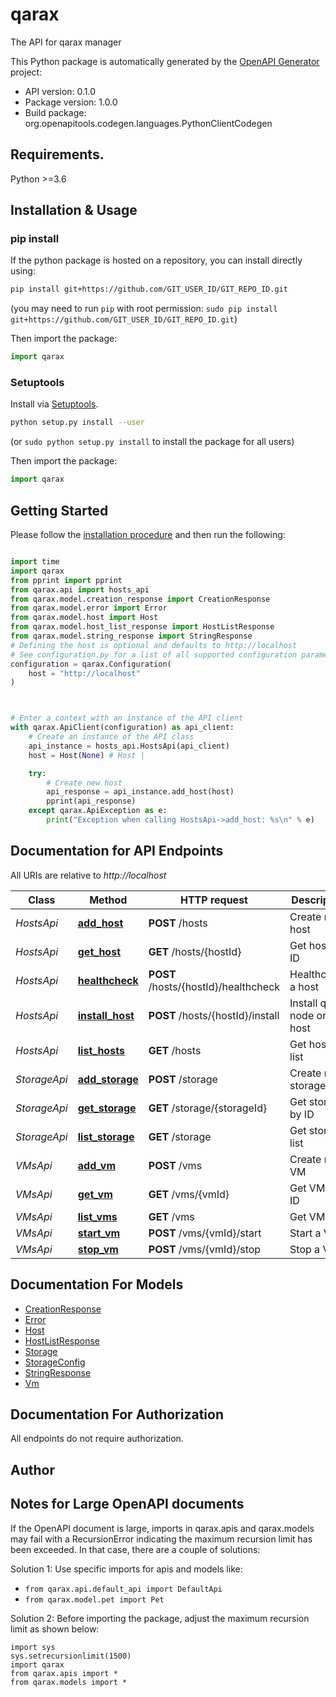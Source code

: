 # qarax
The API for qarax manager

This Python package is automatically generated by the [OpenAPI Generator](https://openapi-generator.tech) project:

- API version: 0.1.0
- Package version: 1.0.0
- Build package: org.openapitools.codegen.languages.PythonClientCodegen

## Requirements.

Python >=3.6

## Installation & Usage
### pip install

If the python package is hosted on a repository, you can install directly using:

```sh
pip install git+https://github.com/GIT_USER_ID/GIT_REPO_ID.git
```
(you may need to run `pip` with root permission: `sudo pip install git+https://github.com/GIT_USER_ID/GIT_REPO_ID.git`)

Then import the package:
```python
import qarax
```

### Setuptools

Install via [Setuptools](http://pypi.python.org/pypi/setuptools).

```sh
python setup.py install --user
```
(or `sudo python setup.py install` to install the package for all users)

Then import the package:
```python
import qarax
```

## Getting Started

Please follow the [installation procedure](#installation--usage) and then run the following:

```python

import time
import qarax
from pprint import pprint
from qarax.api import hosts_api
from qarax.model.creation_response import CreationResponse
from qarax.model.error import Error
from qarax.model.host import Host
from qarax.model.host_list_response import HostListResponse
from qarax.model.string_response import StringResponse
# Defining the host is optional and defaults to http://localhost
# See configuration.py for a list of all supported configuration parameters.
configuration = qarax.Configuration(
    host = "http://localhost"
)



# Enter a context with an instance of the API client
with qarax.ApiClient(configuration) as api_client:
    # Create an instance of the API class
    api_instance = hosts_api.HostsApi(api_client)
    host = Host(None) # Host | 

    try:
        # Create new host
        api_response = api_instance.add_host(host)
        pprint(api_response)
    except qarax.ApiException as e:
        print("Exception when calling HostsApi->add_host: %s\n" % e)
```

## Documentation for API Endpoints

All URIs are relative to *http://localhost*

Class | Method | HTTP request | Description
------------ | ------------- | ------------- | -------------
*HostsApi* | [**add_host**](docs/HostsApi.md#add_host) | **POST** /hosts | Create new host
*HostsApi* | [**get_host**](docs/HostsApi.md#get_host) | **GET** /hosts/{hostId} | Get host by ID
*HostsApi* | [**healthcheck**](docs/HostsApi.md#healthcheck) | **POST** /hosts/{hostId}/healthcheck | Healthcehck a host
*HostsApi* | [**install_host**](docs/HostsApi.md#install_host) | **POST** /hosts/{hostId}/install | Install qarax node on host
*HostsApi* | [**list_hosts**](docs/HostsApi.md#list_hosts) | **GET** /hosts | Get hosts list
*StorageApi* | [**add_storage**](docs/StorageApi.md#add_storage) | **POST** /storage | Create new storage
*StorageApi* | [**get_storage**](docs/StorageApi.md#get_storage) | **GET** /storage/{storageId} | Get storage by ID
*StorageApi* | [**list_storage**](docs/StorageApi.md#list_storage) | **GET** /storage | Get storage list
*VMsApi* | [**add_vm**](docs/VMsApi.md#add_vm) | **POST** /vms | Create new VM
*VMsApi* | [**get_vm**](docs/VMsApi.md#get_vm) | **GET** /vms/{vmId} | Get VM by ID
*VMsApi* | [**list_vms**](docs/VMsApi.md#list_vms) | **GET** /vms | Get VM list
*VMsApi* | [**start_vm**](docs/VMsApi.md#start_vm) | **POST** /vms/{vmId}/start | Start a VM
*VMsApi* | [**stop_vm**](docs/VMsApi.md#stop_vm) | **POST** /vms/{vmId}/stop | Stop a VM


## Documentation For Models

 - [CreationResponse](docs/CreationResponse.md)
 - [Error](docs/Error.md)
 - [Host](docs/Host.md)
 - [HostListResponse](docs/HostListResponse.md)
 - [Storage](docs/Storage.md)
 - [StorageConfig](docs/StorageConfig.md)
 - [StringResponse](docs/StringResponse.md)
 - [Vm](docs/Vm.md)


## Documentation For Authorization

 All endpoints do not require authorization.

## Author




## Notes for Large OpenAPI documents
If the OpenAPI document is large, imports in qarax.apis and qarax.models may fail with a
RecursionError indicating the maximum recursion limit has been exceeded. In that case, there are a couple of solutions:

Solution 1:
Use specific imports for apis and models like:
- `from qarax.api.default_api import DefaultApi`
- `from qarax.model.pet import Pet`

Solution 2:
Before importing the package, adjust the maximum recursion limit as shown below:
```
import sys
sys.setrecursionlimit(1500)
import qarax
from qarax.apis import *
from qarax.models import *
```

